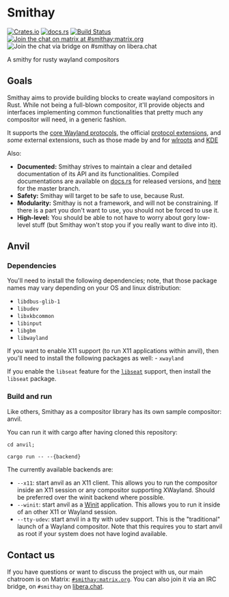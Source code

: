 # Smithay

[![Crates.io](https://img.shields.io/crates/v/smithay.svg)](https://crates.io/crates/smithay)
[![docs.rs](https://docs.rs/smithay/badge.svg)](https://docs.rs/smithay)
[![Build Status](https://github.com/Smithay/smithay/workflows/Continuous%20Integration/badge.svg)](https://github.com/Smithay/smithay/actions)
[![Join the chat on matrix at #smithay:matrix.org](https://img.shields.io/badge/%5Bm%5D-%23smithay%3Amatrix.org-blue.svg)](https://matrix.to/#/#smithay:matrix.org)
![Join the chat via bridge on #smithay on libera.chat](https://img.shields.io/badge/IRC-%23Smithay-blue.svg)

A smithy for rusty wayland compositors

## Goals

Smithay aims to provide building blocks to create wayland compositors in Rust. While not
being a full-blown compositor, it'll provide objects and interfaces implementing common
functionalities that pretty much any compositor will need, in a generic fashion.

It supports the [core Wayland protocols](https://gitlab.freedesktop.org/wayland/wayland), the official [protocol extensions](https://gitlab.freedesktop.org/wayland/wayland-protocols), and *some* external extensions, such as those made by and for [wlroots](https://gitlab.freedesktop.org/wlroots/wlr-protocols) and [KDE](https://invent.kde.org/libraries/plasma-wayland-protocols)
<!-- https://github.com/Smithay/smithay/pull/779#discussion_r993640470 https://github.com/Smithay/smithay/issues/778 -->

Also:

- **Documented:** Smithay strives to maintain a clear and detailed documentation of its API and its
  functionalities. Compiled documentations are available on [docs.rs](https://docs.rs/smithay) for released
  versions, and [here](https://smithay.github.io/smithay) for the master branch.
- **Safety:** Smithay will target to be safe to use, because Rust.
- **Modularity:** Smithay is not a framework, and will not be constraining. If there is a
  part you don't want to use, you should not be forced to use it.
- **High-level:** You should be able to not have to worry about gory low-level stuff (but 
  Smithay won't stop you if you really want to dive into it).


## Anvil

### Dependencies
You'll need to install the following dependencies; note, that those package
names may vary depending on your OS and linux distribution:
- `libdbus-glib-1`
- `libudev`
- `libxkbcommon`
- `libinput`
- `libgbm`
- `libwayland`

If you want to enable X11 support (to run X11 applications within anvil),
then you'll need to install the following packages as well:
    - `xwayland`

If you enable the `libseat` feature for the [`libseat`](https://git.sr.ht/~kennylevinsen/seatd)
support, then install the `libseat` package.

### Build and run

Like others, Smithay as a compositor library has its own sample compositor: anvil.

You can run it with cargo after having cloned this repository:

```
cd anvil;

cargo run -- --{backend}
```

The currently available backends are:

- `--x11`: start anvil as an X11 client. This allows you to run the compositor inside an X11 session or any compositor supporting XWayland. Should be preferred over the winit backend where possible.
- `--winit`: start anvil as a [Winit](https://github.com/tomaka/winit) application. This allows you to run it
  inside of an other X11 or Wayland session.
- `--tty-udev`: start anvil in a tty with udev support. This is the "traditional" launch of a Wayland
  compositor. Note that this requires you to start anvil as root if your system does not have logind
  available.

## Contact us

If you have questions or want to discuss the project with us, our main chatroom is on Matrix: [`#smithay:matrix.org`](https://matrix.to/#/#smithay:matrix.org). You can also join it via an IRC bridge, on `#smithay` on [libera.chat](https://libera.chat/).
